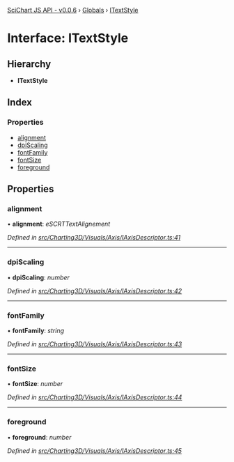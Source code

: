 [SciChart JS API - v0.0.6](../README.md) › [Globals](../globals.md) › [ITextStyle](itextstyle.md)

# Interface: ITextStyle

## Hierarchy

* **ITextStyle**

## Index

### Properties

* [alignment](itextstyle.md#alignment)
* [dpiScaling](itextstyle.md#dpiscaling)
* [fontFamily](itextstyle.md#fontfamily)
* [fontSize](itextstyle.md#fontsize)
* [foreground](itextstyle.md#foreground)

## Properties

###  alignment

• **alignment**: *eSCRTTextAlignement*

*Defined in [src/Charting3D/Visuals/Axis/IAxisDescriptor.ts:41](https://github.com/ABTSoftware/SciChart.Dev/blob/34ff3115c2/Web/src/SciChart/src/Charting3D/Visuals/Axis/IAxisDescriptor.ts#L41)*

___

###  dpiScaling

• **dpiScaling**: *number*

*Defined in [src/Charting3D/Visuals/Axis/IAxisDescriptor.ts:42](https://github.com/ABTSoftware/SciChart.Dev/blob/34ff3115c2/Web/src/SciChart/src/Charting3D/Visuals/Axis/IAxisDescriptor.ts#L42)*

___

###  fontFamily

• **fontFamily**: *string*

*Defined in [src/Charting3D/Visuals/Axis/IAxisDescriptor.ts:43](https://github.com/ABTSoftware/SciChart.Dev/blob/34ff3115c2/Web/src/SciChart/src/Charting3D/Visuals/Axis/IAxisDescriptor.ts#L43)*

___

###  fontSize

• **fontSize**: *number*

*Defined in [src/Charting3D/Visuals/Axis/IAxisDescriptor.ts:44](https://github.com/ABTSoftware/SciChart.Dev/blob/34ff3115c2/Web/src/SciChart/src/Charting3D/Visuals/Axis/IAxisDescriptor.ts#L44)*

___

###  foreground

• **foreground**: *number*

*Defined in [src/Charting3D/Visuals/Axis/IAxisDescriptor.ts:45](https://github.com/ABTSoftware/SciChart.Dev/blob/34ff3115c2/Web/src/SciChart/src/Charting3D/Visuals/Axis/IAxisDescriptor.ts#L45)*
